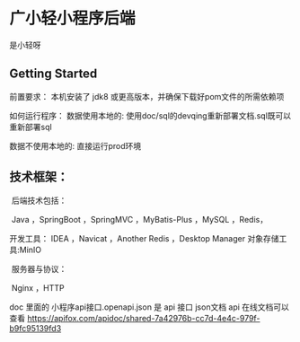 # 广小轻小程序后端
是小轻呀
## Getting Started

前置要求：
本机安装了 jdk8 或更高版本，并确保下载好pom文件的所需依赖项

如何运行程序：
数据使用本地的:
使用doc/sql的devqing重新部署文档.sql既可以重新部署sql 

数据不使用本地的:
直接运行prod环境




## 技术框架：

​	后端技术包括：

​		Java ，SpringBoot ，SpringMVC ，MyBatis-Plus ，MySQL ，Redis，

开发工具： IDEA ，Navicat ，Another Redis ，Desktop Manager
对象存储工具:MinIO

​	服务器与协议：

​		Nginx ，HTTP


doc 里面的 小程序api接口.openapi.json 是 api 接口 json文档
api  在线文档可以查看
https://apifox.com/apidoc/shared-7a42976b-cc7d-4e4c-979f-b9fc95139fd3

